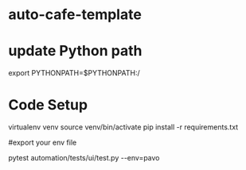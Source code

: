 # auto-cafe-template

# update Python path
export PYTHONPATH=$PYTHONPATH:/<path to your autmation folder>  


Code Setup
==========


virtualenv venv
source venv/bin/activate 
pip install -r requirements.txt

#export your env file 

pytest automation/tests/ui/test.py --env=pavo